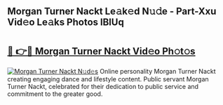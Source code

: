 ## Morgan Turner Nackt Le𝚊k𝚎d N𝚞𝚍e - Part-Xxu Vid𝚎o Le𝚊ks Photos lBlUq

# <h2><a href="http://fb7haps.evod.top/?m=Morgan+Turner+Nackt">🔗 👉🔴 Morgan Turner Nackt Vid𝚎o Ph𝚘t𝚘s</a></h2>

[![Morgan Turner Nackt N𝚞d𝚎s](https://i.imgur.com/8V9OHl7.gif)](http://fb7haps.evod.top/?m=Morgan+Turner+Nackt)
Online personality Morgan Turner Nackt creating engaging dance and lifestyle content. Public servant Morgan Turner Nackt, celebrated for their dedication to public service and commitment to the greater good. 
